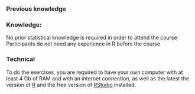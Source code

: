 


### Previous knowledge


### Knowledge:

No prior statistical knowledge is required in order to attend the course
Participants do not need any experience in R before the course

### Technical

To do the exercises, you are required to have your own computer with at least 4 Gb of RAM and with an internet connection, as well as the latest the version of [R](https://cran.r-project.org/)
and the free version of [RStudio](https://www.rstudio.com/products/rstudio/download/) installed.

